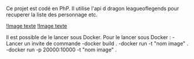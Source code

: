 Ce projet est codé en PhP. Il utilise l'api d dragon leagueoflegends pour recuperer la liste des personnage etc. 

[!Image texte](Content\image\liste_personnages.png)
[!Image texte](Content\image\presentation_personnage.png)

Il est possible de le lancer sous Docker.
Pour le lancer sous Docker :
    -Lancer un invite de commande
    -docker build .
    -docker run -t "nom image" .
    -docker run -p 20000:10000 -t "nom image" .

